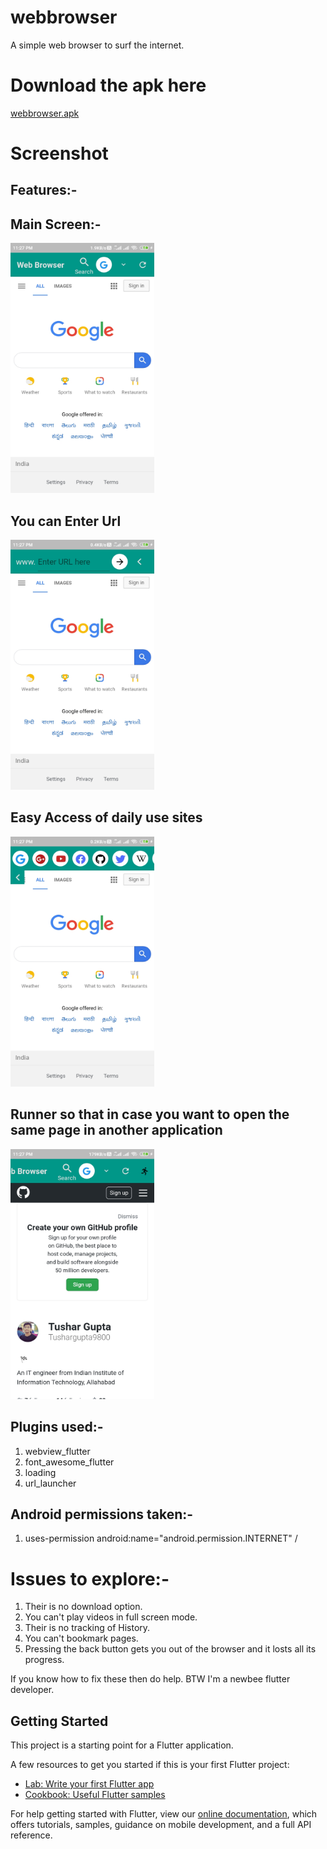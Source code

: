 # webbrowser

A simple web browser to surf the internet.


# Download the apk here

[webbrowser.apk](https://github.com/Tushargupta9800/web_browser_flutter_complete_apk/blob/master/webbrowser.apk)

# Screenshot
## Features:-
## Main Screen:-
<img src="https://github.com/Tushargupta9800/web_browser_flutter_complete_apk/blob/master/Screenshot/Screenshot1.jpg" width="230" height="400"/>

## You can Enter Url
<img src="https://github.com/Tushargupta9800/web_browser_flutter_complete_apk/blob/master/Screenshot/Screenshot2.jpg" width="230" height="400"/>

## Easy Access of daily use sites
<img src="https://github.com/Tushargupta9800/web_browser_flutter_complete_apk/blob/master/Screenshot/Screenshot3.jpg" width="230" height="400"/>

## Runner so that in case you want to open the same page in another application 
<img src="https://github.com/Tushargupta9800/web_browser_flutter_complete_apk/blob/master/Screenshot/Screenshot4.jpg" width="230" height="400"/>

## Plugins used:-
1) webview_flutter
2) font_awesome_flutter
3) loading
4) url_launcher

## Android permissions taken:-
1) uses-permission android:name="android.permission.INTERNET" /

# Issues to explore:-
1) Their is no download option.
2) You can't play videos in full screen mode.
3) Their is no tracking of History.
4) You can't bookmark pages.
5) Pressing the back button gets you out of the browser and it losts all its progress.

If you know how to fix these then do help.
BTW I'm a newbee flutter developer.

## Getting Started

This project is a starting point for a Flutter application.

A few resources to get you started if this is your first Flutter project:

- [Lab: Write your first Flutter app](https://flutter.dev/docs/get-started/codelab)
- [Cookbook: Useful Flutter samples](https://flutter.dev/docs/cookbook)

For help getting started with Flutter, view our
[online documentation](https://flutter.dev/docs), which offers tutorials,
samples, guidance on mobile development, and a full API reference.
